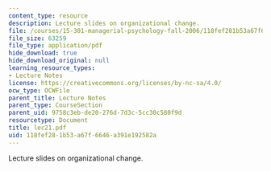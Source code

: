 ```yaml
---
content_type: resource
description: Lecture slides on organizational change.
file: /courses/15-301-managerial-psychology-fall-2006/118fef281b53a67f6646a391e192582a_lec21.pdf
file_size: 63259
file_type: application/pdf
hide_download: true
hide_download_original: null
learning_resource_types:
- Lecture Notes
license: https://creativecommons.org/licenses/by-nc-sa/4.0/
ocw_type: OCWFile
parent_title: Lecture Notes
parent_type: CourseSection
parent_uid: 9758c3eb-de20-276d-7d3c-5cc30c580f9d
resourcetype: Document
title: lec21.pdf
uid: 118fef28-1b53-a67f-6646-a391e192582a
---
```

Lecture slides on organizational change.
